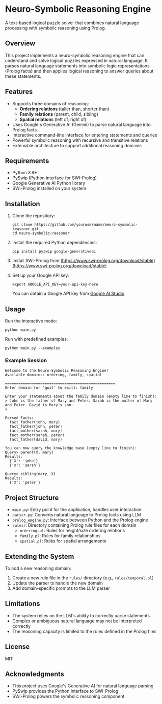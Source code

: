 # Neuro-Symbolic Reasoning Engine

A text-based logical puzzle solver that combines natural language processing with symbolic reasoning using Prolog.

## Overview

This project implements a neuro-symbolic reasoning engine that can understand and solve logical puzzles expressed in natural language. It parses natural language statements into symbolic logic representations (Prolog facts) and then applies logical reasoning to answer queries about these statements.

## Features

- Supports three domains of reasoning:
  - **Ordering relations** (taller than, shorter than)
  - **Family relations** (parent, child, sibling)
  - **Spatial relations** (left of, right of)
- Uses Google's Generative AI (Gemini) to parse natural language into Prolog facts
- Interactive command-line interface for entering statements and queries
- Powerful symbolic reasoning with recursive and transitive relations
- Extensible architecture to support additional reasoning domains

## Requirements

- Python 3.8+
- PySwip (Python interface for SWI-Prolog)
- Google Generative AI Python library
- SWI-Prolog installed on your system

## Installation

1. Clone the repository:
   ```
   git clone https://github.com/yourusername/neuro-symbolic-reasoner.git
   cd neuro-symbolic-reasoner
   ```

2. Install the required Python dependencies:
   ```
   pip install pyswip google-generativeai
   ```

3. Install SWI-Prolog from [https://www.swi-prolog.org/download/stable](https://www.swi-prolog.org/download/stable)

4. Set up your Google API key:
   ```
   export GOOGLE_API_KEY=your-api-key-here
   ```
   You can obtain a Google API key from [Google AI Studio](https://makersuite.google.com/)

## Usage

Run the interactive mode:
```
python main.py
```

Run with predefined examples:
```
python main.py --examples
```

### Example Session

```
Welcome to the Neuro-Symbolic Reasoning Engine!
Available domains: ordering, family, spatial

==================================================
Enter domain (or 'quit' to exit): family

Enter your statements about the family domain (empty line to finish):
> John is the father of Mary and Peter. Sarah is the mother of Mary and Peter. David is Mary's son.
> 

Parsed Facts:
  fact_father(john, mary)
  fact_father(john, peter)
  fact_mother(sarah, mary)
  fact_mother(sarah, peter)
  fact_father(david, mary)

You can now query the knowledge base (empty line to finish):
Query> parent(X, mary)
Results:
  {'X': 'john'}
  {'X': 'sarah'}

Query> sibling(mary, X)
Results:
  {'X': 'peter'}
```

## Project Structure

- `main.py`: Entry point for the application, handles user interaction
- `parser.py`: Converts natural language to Prolog facts using LLM
- `prolog_engine.py`: Interface between Python and the Prolog engine
- `rules/`: Directory containing Prolog rule files for each domain
  - `ordering.pl`: Rules for height/size ordering relations
  - `family.pl`: Rules for family relationships
  - `spatial.pl`: Rules for spatial arrangements

## Extending the System

To add a new reasoning domain:

1. Create a new rule file in the `rules/` directory (e.g., `rules/temporal.pl`)
2. Update the parser to handle the new domain
3. Add domain-specific prompts to the LLM parser

## Limitations

- The system relies on the LLM's ability to correctly parse statements
- Complex or ambiguous natural language may not be interpreted correctly
- The reasoning capacity is limited to the rules defined in the Prolog files

## License

MIT

## Acknowledgments

- This project uses Google's Generative AI for natural language parsing
- PySwip provides the Python interface to SWI-Prolog
- SWI-Prolog powers the symbolic reasoning component
